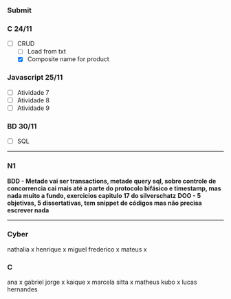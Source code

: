 ### Submit
### C 24/11
- [ ] CRUD
	- [ ] Load from txt
	- [x] Composite name for product
### Javascript 25/11
- [ ] Atividade 7
- [ ] Atividade 8 
- [ ] Atividade 9

### BD 30/11
- [ ] SQL

___
### N1
**BDD - Metade vai ser transactions, metade query sql, sobre controle de concorrencia cai mais até a parte do protocolo bifásico e timestamp, mas nada muito a fundo, exercicios capitulo 17 do silverschatz**
**DOO - 5 objetivas, 5 dissertativas, tem snippet de códigos mas não precisa escrever nada**
___
### Cyber
nathalia x
henrique x
miguel frederico x
mateus x

### C
ana x
gabriel jorge x
kaique x
marcela sitta x
matheus kubo x
lucas hernandes

